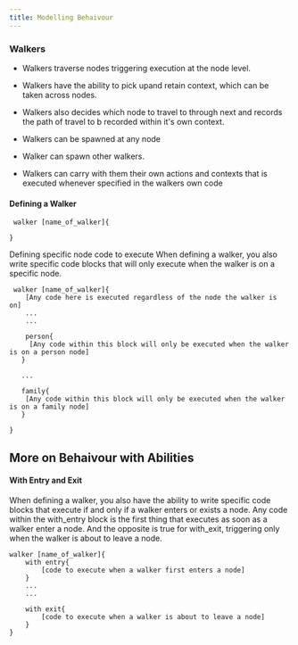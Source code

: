 ```yaml
---
title: Modelling Behaivour
---
```





### Walkers

* Walkers traverse nodes triggering execution at the node level.

* Walkers have the ability to pick upand retain context, which can be taken across nodes.

* Walkers also decides which node to travel to through next and records the path of travel to b recorded within it's own context.
* Walkers can be spawned at any node
* Walker can spawn other walkers.
* Walkers can carry with them their own actions and contexts that is executed whenever specified in the walkers own code

#### Defining a Walker

```jac
 walker [name_of_walker]{

}
```
Defining specific node code to execute When defining a walker, you also write specific code blocks that will only execute when the walker is on a specific node.

```jac
 walker [name_of_walker]{
    [Any code here is executed regardless of the node the walker is on]
    ...
    ...

    person{
     [Any code within this block will only be executed when the walker is on a person node]
   }

   ...

   family{
    [Any code within this block will only be executed when the walker is on a family node]
   }

}
```

## More on Behaivour with Abilities

#### With Entry and Exit

When defining a walker, you also have the ability to write specific code blocks that execute if and only if a walker enters or exists a node. Any code within the with_entry block is the first thing that executes as soon as a walker enter a node. And the opposite is true for with_exit, triggering only when the walker is about to leave a node.

```jac
walker [name_of_walker]{
    with entry{
        [code to execute when a walker first enters a node]
    }
    ...
    ...

    with exit{
        [code to execute when a walker is about to leave a node]
    }
}

```
